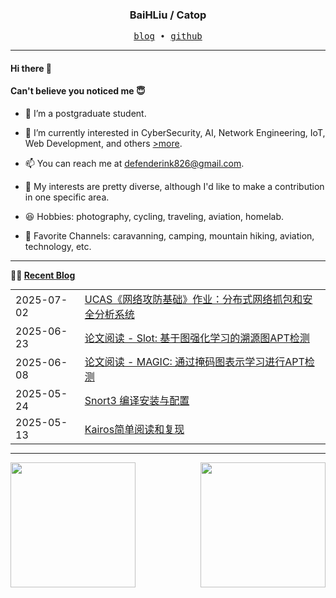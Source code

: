<h3 align="center"> BaiHLiu / Catop </h3>


<p align="center">
  <samp>
    <a href="https://www.catop.top/">blog</a> ∙
    <a href="https://github.com/BaiHLiu">github</a>
  </samp>
</p>


---

#### Hi there 👋
#### Can't believe you noticed me 😇
<!-- languages:start -->
<!-- prettier-ignore-start -->
<!-- markdownlint-disable -->
- 🔭 I’m a postgraduate student.
- 🌱 I’m currently interested in CyberSecurity, AI, Network Engineering, IoT, Web Development, and others [>more](https://www.catop.top).
- 📫 You can reach me at [defenderink826@gmail.com](mailto:defenderink826@gmail.com).
- 🎨 My interests are pretty diverse, although I'd like to make a contribution in one specific area.

- 😆 Hobbies: photography, cycling, traveling, aviation, homelab.
- 🎥 Favorite Channels: caravanning, camping, mountain hiking, aviation, technology, etc.

<!-- markdownlint-restore -->
<!-- prettier-ignore-end -->
<!-- languages:end -->

---

**🤹‍♀️ <a href="https://www.catop.top/" target="_blank">Recent Blog</a>**
<table width="100%" align="left" style="margin: 0;">
  
<!-- BLOG-POST-LIST:START --><tr><td>2025-07-02</td><td><a href='https://www.catop.top/2025/07/02/toy-net-analyser/' target='_blank'>UCAS《网络攻防基础》作业：分布式网络抓包和安全分析系统</a></td></tr><tr><td>2025-06-23</td><td><a href='https://www.catop.top/2025/06/23/slot-reading-report/' target='_blank'>论文阅读 - Slot: 基于图强化学习的溯源图APT检测</a></td></tr><tr><td>2025-06-08</td><td><a href='https://www.catop.top/2025/06/08/MAGIC-reading-report/' target='_blank'>论文阅读 - MAGIC: 通过掩码图表示学习进行APT检测</a></td></tr><tr><td>2025-05-24</td><td><a href='https://www.catop.top/2025/05/24/course-grandfather-teacher-exp-2/' target='_blank'>Snort3 编译安装与配置</a></td></tr><tr><td>2025-05-13</td><td><a href='https://www.catop.top/2025/05/13/kaiors-read-and-reproduce/' target='_blank'>Kairos简单阅读和复现</a></td></tr><!-- BLOG-POST-LIST:END -->

</table>

<br clear="both" />

---


<img height=200 align="left" src="https://github-readme-stats-rose-three-81.vercel.app/api/top-langs/?username=baihliu&layout=compact&hide=html&exclude_repo=github-readme-stats,statistics,ChatGPT-Next-Web&show_icons=true&hide_border=true&card_width=250" />

<img height=200 align="right" src="https://github-readme-stats-rose-three-81.vercel.app/api?username=baihliu&count_private=true&show_icons=true&hide_border=true&langs_count=8&card_width=250" />

